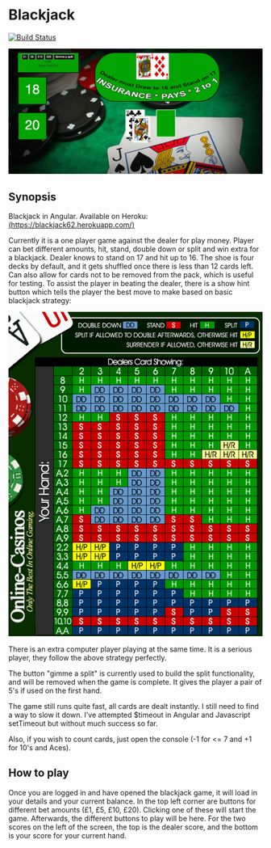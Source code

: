 Blackjack
=======================

[![Build Status](https://travis-ci.org/dwatson62/blackjack.svg?branch=master)](https://travis-ci.org/dwatson62/blackjack)

![Blackjack](https://github.com/dwatson62/blackjack/blob/master/public/images/screenshot.png)

## Synopsis

Blackjack in Angular. Available on Heroku: [(https://blackjack62.herokuapp.com/)](https://blackjack62.herokuapp.com/)

Currently it is a one player game against the dealer for play money. Player can bet different amounts, hit, stand, double down or split and win extra for a blackjack. Dealer knows to stand on 17 and hit up to 16. The shoe is four decks by default, and it gets shuffled once there is less than 12 cards left. Can also allow for cards not to be removed from the pack, which is useful for testing. To assist the player in beating the dealer, there is a show hint button which tells the player the best move to make based on basic blackjack strategy:

![Blackjack-chart](https://github.com/dwatson62/blackjack/blob/master/public/images/blackjack-chart.gif)

There is an extra computer player playing at the same time. It is a serious player, they follow the above strategy perfectly.

The button "gimme a split" is currently used to build the split functionality, and will be removed when the game is complete. It gives the player a pair of 5's if used on the first hand.

The game still runs quite fast, all cards are dealt instantly. I still need to find a way to slow it down. I've attempted $timeout in Angular and Javascript setTimeout but without much success so far.

Also, if you wish to count cards, just open the console (-1 for <= 7 and +1 for 10's and Aces).

## How to play

Once you are logged in and have opened the blackjack game, it will load in your details and your current balance. In the top left corner are buttons for different bet amounts (£1, £5, £10, £20). Clicking one of these will start the game. Afterwards, the different buttons to play will be here. For the two scores on the left of the screen, the top is the dealer score, and the bottom is your score for your current hand.

